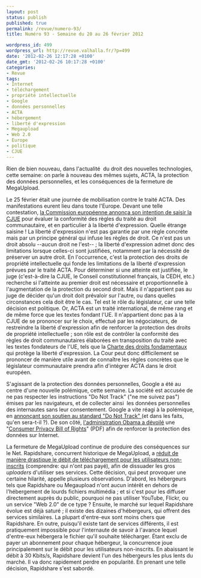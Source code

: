 ```yaml
---
layout: post
status: publish
published: true
permalink: /revue/numero-93/
title: Numéro 93 - Semaine du 20 au 26 février 2012

wordpress_id: 499
wordpress_url: http://revue.valhalla.fr/?p=499
date: '2012-02-26 12:17:28 +0100'
date_gmt: '2012-02-26 10:17:28 +0100'
categories:
- Revue
tags:
- Internet
- téléchargement
- propriété intellectuelle
- Google
- données personnelles
- ACTA
- hébergement
- liberté d'expression
- Megaupload
- Web 2.0
- Europe
- politique
- CJUE
---
```

<p>Rien de bien nouveau, dans l'actualité  du droit des nouvelles technologies, cette semaine: on parle à nouveau des mêmes sujets, ACTA, la protection des données personnelles, et les conséquences de la fermeture de MegaUpload.</p>
<p>Le 25 février était une journée de mobilisation contre le traité ACTA. Des manifestations eurent lieu dans toute l'Europe. Devant une telle contestation, <a href="http://www.numerama.com/magazine/21784-acta-la-commission-europeenne-saisit-la-cjue.html">la Commission européenne annonça son intention de saisir la CJUE</a> pour évaluer la conformité des règles du traité au droit communautaire, et en particulier à la liberté d'expression. Quelle étrange saisine ! La liberté d'expression n'est pas garantie par une règle concrète mais par un principe général qui infuse les règles de droit. Ce n'est pas un droit absolu --aucun droit ne l'est-- ; la liberté d'expression admet donc des limitations lorsque celles-ci sont justifiées, notamment par la nécessité de préserver un autre droit. En l'occurrence, c'est la protection des droits de propriété intellectuelle qui fonde les limitations de la liberté d'expression prévues par le traité ACTA. Pour déterminer si une atteinte est justifiée, le juge (c'est-à-dire la CJUE, le Conseil constitutionnel français, la CEDH, etc.) recherche si l'atteinte au premier droit est nécessaire et proportionnelle à l'augmentation de la protection du second droit. Mais il n'appartient pas au juge de décider qu'un droit doit prévaloir sur l'autre, ou dans quelles circonstances cela doit être le cas. Tel est le rôle du législateur, car une telle décision est politique. Or, ACTA est un traité international, de même rang et de même force que les textes fondant l'UE. Il n'appartient donc pas à la CJUE de se prononcer sur le choix, effectué par les négociateurs, de restreindre la liberté d'expression afin de renforcer la protection des droits de propriété intellectuelle ; son rôle est de contrôler la conformité des règles de droit communautaires élaborées en transposition du traité avec les textes fondateurs de l'UE, tels que la <a href="http://www.europarl.europa.eu/charter/pdf/text_fr.pdf">Charte des droits fondamentaux</a> qui protège la liberté d'expression. La Cour peut donc difficilement se prononcer de manière utile avant de connaître les règles concrètes que le législateur communautaire prendra afin d'intégrer ACTA dans le droit européen.</p>
<p>S'agissant de la protection des données personnelles, Google a été au centre d'une nouvelle polémique, cette semaine. La société est accusée de ne pas respecter les instructions "Do Not Track" ("ne me suivez pas") émises par les navigateurs, et de collecter ainsi  les données personnelles des internautes sans leur consentement. Google a vite réagi à la polémique, en <a href="https://www.eff.org/deeplinks/2012/02/white-house-google-and-other-advertising-companies-commit-supporting-do-not-track">annonçant son soutien au standard "Do Not Track" </a>(et dans les faits, qu'en sera-t-il ?). De son côté, <a href="https://www.eff.org/deeplinks/2012/02/obama-administration-unveils-promising-consumer-privacy-plan-devil-details">l'administration Obama a dévoilé</a> une "<a href="http://www.whitehouse.gov/sites/default/files/privacy-final.pdf">Consumer Privacy Bill of Rights</a>" (PDF) afin de renforcer la protection des données sur Internet.</p>
<p>La fermeture de MegaUpload continue de produire des conséquences sur le Net. Rapidshare, concurrent historique de MegaUpload, a <a href="http://arstechnica.com/gadgets/news/2012/02/to-reduce-piracy-rapidshare-throttles-download-speed-for-free-users.ars">réduit de manière drastique le débit de téléchargement pour les utilisateurs non-inscrits</a> (comprendre: qui n'ont pas payé), afin de dissuader les gros <em>uploaders</em> d'utiliser ses services. Cette décision, qui peut provoquer une certaine hilarité, appelle plusieurs observations. D'abord, les hébergeurs tels que Rapidshare ou Megaupload n'ont aucun intérêt en dehors de l'hébergement de lourds fichiers multimédia ; et si c'est pour les diffuser directement auprès du public, pourquoi ne pas utiliser YouTube, Flickr, ou un service "Web 2.0" de ce type ? Ensuite, le marché sur lequel Rapidshare évolue est déjà saturé ; il existe des dizaines d'hébergeurs, qui offrent des services similaires. La plupart d'entre-eux sont moins chers que Rapidshare. En outre, puisqu'il existe tant de services différents, il est pratiquement impossible pour l'internaute de savoir à l'avance lequel d'entre-eux hébergera le fichier qu'il souhaite télécharger. Étant exclu de payer un abonnement pour chaque hébergeur, la concurrence joue principalement sur le débit pour les utilisateurs non-inscrits. En abaissant le débit à 30 Kbits/s, Rapidshare devient l'un des hébergeurs les plus lents du marché. Il va donc rapidement perdre en popularité. En prenant une telle décision, Rapidshare s'est sabordé.</p>
